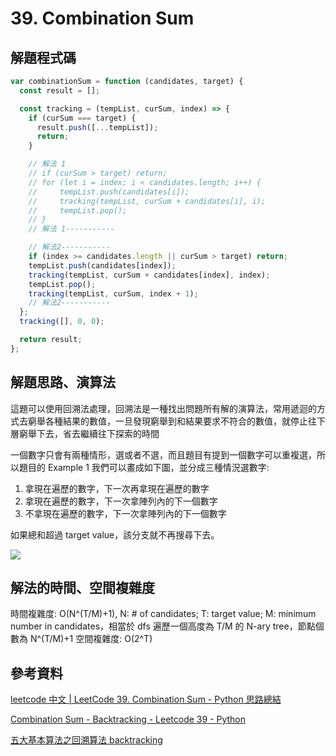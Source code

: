 # 39. Combination Sum

## 解題程式碼

```javascript
var combinationSum = function (candidates, target) {
  const result = [];

  const tracking = (tempList, curSum, index) => {
    if (curSum === target) {
      result.push([...tempList]);
      return;
    }

    // 解法 1
    // if (curSum > target) return;
    // for (let i = index; i < candidates.length; i++) {
    //     tempList.push(candidates[i]);
    //     tracking(tempList, curSum + candidates[i], i);
    //     tempList.pop();
    // }
    // 解法 1-----------

    // 解法2-----------
    if (index >= candidates.length || curSum > target) return;
    tempList.push(candidates[index]);
    tracking(tempList, curSum + candidates[index], index);
    tempList.pop();
    tracking(tempList, curSum, index + 1);
    // 解法2-----------
  };
  tracking([], 0, 0);

  return result;
};
```

## 解題思路、演算法

這題可以使用回溯法處理，回溯法是一種找出問題所有解的演算法，常用遞迴的方式去窮舉各種結果的數值，一旦發現窮舉到和結果要求不符合的數值，就停止往下層窮舉下去，省去繼續往下探索的時間

一個數字只會有兩種情形，選或者不選，而且題目有提到一個數字可以重複選，所以題目的 Example 1 我們可以畫成如下圖，並分成三種情況選數字:

1. 拿現在遍歷的數字，下一次再拿現在遍歷的數字
2. 拿現在遍歷的數字，下一次拿陣列內的下一個數字
3. 不拿現在遍歷的數字，下一次拿陣列內的下一個數字

如果總和超過 target value，該分支就不再搜尋下去。

![](https://upload.cc/i1/2023/09/12/ihBAzZ.png)

## 解法的時間、空間複雜度

時間複雜度: O(N^(T/M)+1), N: # of candidates; T: target value; M: minimum number in candidates，相當於 dfs 遍歷一個高度為 T/M 的 N-ary tree，節點個數為 N^(T/M)+1
空間複雜度: O(2^T)

## 參考資料

[leetcode 中文 | LeetCode 39. Combination Sum - Python 思路總結](https://youtu.be/haTdLJ9k_v8?si=4shEHZLQt35KWRix)

[Combination Sum - Backtracking - Leetcode 39 - Python](https://youtu.be/GBKI9VSKdGg?si=3UE_lONOga5l-rAQ)

[五大基本算法之回溯算法 backtracking](https://houbb.github.io/2020/01/23/data-struct-learn-07-base-backtracking)
